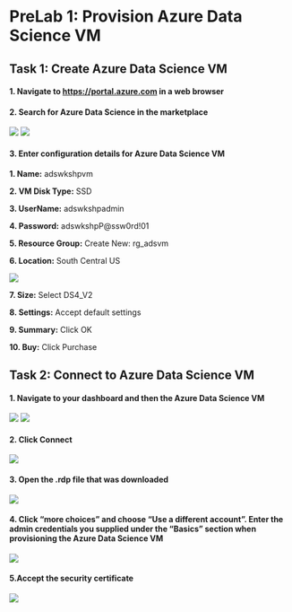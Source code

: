 # PreLab 1: Provision Azure Data Science VM

## Task 1: Create Azure Data Science VM

#### 1.	Navigate to https://portal.azure.com in a web browser

#### 2.	Search for Azure Data Science in the marketplace
![](/images/ADS01_Search.png)
![](/images/ADS02_Create.png)

#### 3. Enter configuration details for Azure Data Science VM
   **1. Name:** adswkshpvm
  
   **2. VM Disk Type:** SSD
  
   **3. UserName:** adswkshpadmin
  
   **4. Password:** adswkshpP@ssw0rd!01
  
   **5. Resource Group:** Create New: rg_adsvm
  
   **6. Location:** South Central US
   
   ![](/images/ADS03_BasicSettings.png)
  
   **7. Size:** Select DS4_V2
  
   **8. Settings:** Accept default settings
  
   **9. Summary:** Click OK
  
   **10. Buy:** Click Purchase
 	
## Task 2: Connect to Azure Data Science VM
#### 1.	Navigate to your dashboard and then the Azure Data Science VM

![](/images/ADS04_Dashboard1.png)
![](/images/ADS05_Dashboard2.png)
   
#### 2.	Click Connect

   ![](/images/ADS06_Connect.png)
   
#### 3.	Open the .rdp file that was downloaded

   ![](/images/ADS07_ConnectRDP.png)
   
#### 4.	Click “more choices” and choose “Use a different account”.   Enter the admin credentials you supplied under the “Basics” section when provisioning the Azure Data Science VM

   ![](/images/ADS08_ConnectCredentials.png)
   
#### 5.Accept the security certificate

   ![](/images/ADS09_AcceptCert.png)
